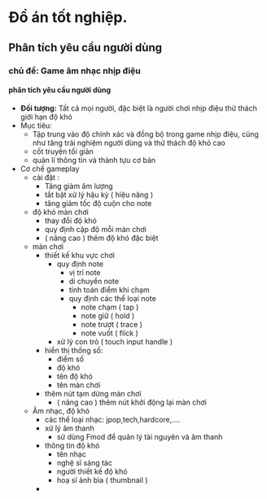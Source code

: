 # Đồ án tốt nghiệp.
## Phân tích yêu cầu người dùng
### chủ đề: Game âm nhạc nhịp điệu
#### phân tích yêu cầu người dùng
- **Đối tượng:** Tất cả mọi người, đặc biệt là người chơi nhịp điệu thử thách giới hạn độ khó
- Mục tiêu:
	- Tập trung vào độ chính xác và đồng bộ trong game nhịp điệu, cũng như tăng trải nghiệm người dùng và thử thách độ khó cao
	- cốt truyện tối giản
	- quản lí thông tin và thành tựu cơ bản 
- Cơ chế gameplay
	- cài đặt :
		- Tăng giảm âm lượng 
		- tắt bật xử lý hậu kỳ ( hiệu năng )
		- tăng giảm tốc độ cuộn cho note
	- độ khó màn chơi
		- thay đổi độ khó
		- quy định cập độ mỗi màn chơi
		- ( nâng cao ) thêm độ khó đặc biệt
	- màn chơi
		- thiết kế khu vực chơi
			- quy định note
				- vị trí note
				- di chuyển note
				- tính toán điểm khi chạm
				- quy định các thể loại note 
					- note chạm ( tap )
					- note giữ ( hold )
					- note trượt ( trace )
					- note vuốt ( flick )
			- xử lý con trỏ ( touch input handle )
		- hiển thị thống số:
			- điểm số
			- độ khó
			- tên độ khó
			- tên màn chơi
		- thêm nút tạm dừng màn chơi
			- ( nâng cao ) thêm nút khởi động lại màn chơi
	- Âm nhạc, độ khó
		- các thể loại nhạc: jpop,tech,hardcore,....
		- xử lý âm thanh
			- sử dùng Fmod để quản lý tài nguyên và âm thanh
		- thông tin độ khó
			- tên nhạc
			- nghệ sĩ sáng tác 
			- người thiết kế độ khó
			- hoạ sĩ ảnh bìa ( thumbnail )
		- 